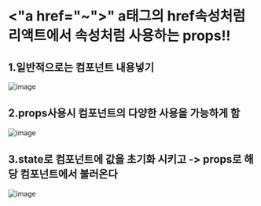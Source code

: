 # <"a href="~">" a태그의 href속성처럼 리액트에서 속성처럼 사용하는 props!!
  
  ## 1.일반적으로는 컴포넌트 내용넣기
  
  ![image](https://user-images.githubusercontent.com/85022962/129807833-9f181a99-8494-468d-bfef-dbe065175e88.png)
  
  ## 2.props사용시 컴포넌트의 다양한 사용을 가능하게 함
  
  ![image](https://user-images.githubusercontent.com/85022962/129808099-8aa81f37-cdd2-4150-85b1-f58b2bb9e241.png)
  
  ## 3.state로 컴포넌트에 값을 초기화 시키고 -> props로 해당 컴포넌트에서 불러온다
  
  ![image](https://user-images.githubusercontent.com/85022962/129811320-7736d402-1f1f-4f7d-956c-34aa146dbc02.png)


